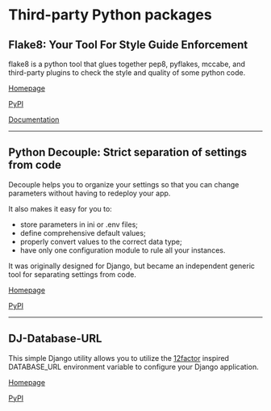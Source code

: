 # Third-party Python packages

## Flake8: Your Tool For Style Guide Enforcement

flake8 is a python tool that glues together pep8, pyflakes, mccabe, and third-party plugins to check the style and quality of some python code.

[Homepage](https://gitlab.com/pycqa/flake8)

[PyPI](https://pypi.org/project/flake8/)

[Documentation](http://flake8.pycqa.org/en/latest/)

***

## Python Decouple: Strict separation of settings from code

Decouple helps you to organize your settings so that you can change parameters without having to redeploy your app.

It also makes it easy for you to:

- store parameters in ini or .env files;
- define comprehensive default values;
- properly convert values to the correct data type;
- have only one configuration module to rule all your instances.

It was originally designed for Django, but became an independent generic tool for separating settings from code.

[Homepage](https://github.com/henriquebastos/python-decouple/)

[PyPI](https://pypi.org/project/python-decouple/)

***

## DJ-Database-URL

This simple Django utility allows you to utilize the [12factor](http://www.12factor.net/backing-services) inspired DATABASE_URL environment variable to configure your Django application.

[Homepage](https://github.com/kennethreitz/dj-database-url)

[PyPI](https://pypi.org/project/dj-database-url/)
